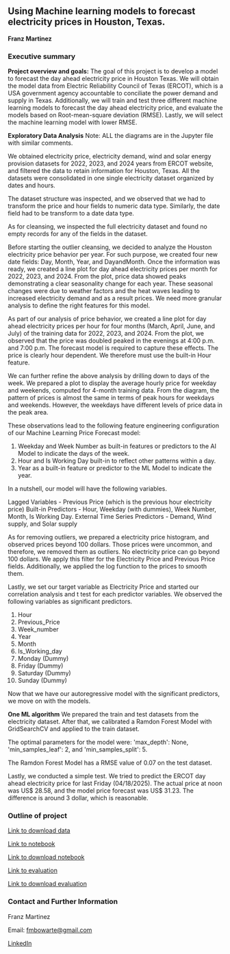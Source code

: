 ## Using Machine learning models to forecast electricity prices in Houston, Texas. 

**Franz Martinez**

### Executive summary

**Project overview and goals:** The goal of this project is to develop a model to forecast the day ahead electricity price in Houston Texas. We will obtain the model data from Electric Reliability Council of Texas (ERCOT), which is a USA government agency accountable to conciliate the power demand and supply in Texas. Additionally, we will train and test three different machine learning models to forecast the day ahead electricity price, and evaluate the models based on Root-mean-square deviation (RMSE). Lastly, we will select the machine learning model with lower RMSE.

**Exploratory Data Analysis**
Note: ALL the diagrams are in the Jupyter file with similar comments.

We obtained electricity price, electricity demand, wind and solar energy provision datasets for 2022, 2023, and 2024 years from ERCOT website, and filtered the data to retain information for Houston, Texas. All the datasets were consolidated in one single electricity dataset organized by dates and hours. 

The dataset structure was inspected, and we observed that we had to transform the price and hour fields to numeric data type. Similarly, the date field had to be transform to a date data type.

As for cleansing, we inspected the full electricity dataset and found no empty records for any of the fields in the dataset.

Before starting the outlier cleansing, we decided to analyze the Houston electricity price behavior per year. For such purpose, we created four new date fields: Day, Month, Year, and DayandMonth. Once the information was ready, we created a line plot for day ahead electricity prices per month for 2022, 2023, and 2024. From the plot, price data showed peaks demonstrating a clear seasonality change for each year. These seasonal changes were due to weather factors and the heat waves leading to increased electricity demand and as a result prices. We need more granular analysis to define the right features for this model.

As part of our analysis of price behavior, we created a line plot for day ahead electricity prices per hour for four months (March, April, June, and July) of the training data for 2022, 2023, and 2024. From the plot, we observed that the price was doubled peaked in the evenings at 4:00 p.m. and 7:00 p.m. The forecast model is required to capture these effects. The price is clearly hour dependent. We therefore must use the built-in Hour feature. 

We can further refine the above analysis by drilling down to days of the week. We prepared a plot to display the average hourly price for weekday and weekends, computed for 4-month training data. From the diagram, the pattern of prices is almost the same in terms of peak hours for weekdays and weekends. However, the weekdays have different levels of price data in the peak area.

These observations lead to the following feature engineering configuration of our Machine Learning Price Forecast model:

1. Weekday and Week Number as built-in features or predictors to the AI Model to indicate the days of the week.
2. Hour and Is Working Day built-in to reflect other patterns within a day.
3. Year as a built-in feature or predictor to the ML Model to indicate the year.

In a nutshell, our model will have the following variables.

Lagged Variables - Previous Price (which is the previous hour electricity price)
Built-in Predictors - Hour, Weekday (with dummies), Week Number, Month, Is Working Day.
External Time Series Predictors - Demand, Wind supply, and Solar supply

As for removing outliers, we prepared a electricity price histogram, and observed prices beyond 100 dollars. Those prices were uncommon, and therefore, we removed them as outliers. No electricity price can go beyond 100 dollars. We apply this filter for the Electricity Price and Previous Price fields. Additionally, we applied the log function to the prices to smooth them.

Lastly, we set our target variable as Electricity Price and started our correlation analysis and t test for each predictor variables. We observed the following variables as significant predictors.

1. Hour
2. Previous_Price
3. Week_number  
4. Year
5. Month
6. Is_Working_day
7. Monday (Dummy)
8. Friday (Dummy)
9. Saturday (Dummy)
10. Sunday (Dummy)

Now that we have our autoregressive model with the significant predictors, we move on with the models. 

**One ML algorithm**
We prepared the train and test datasets from the electricity dataset. After that,  we calibrated a Ramdon Forest Model with GridSearchCV and applied to the train dataset. 

The optimal parameters for the model were: 'max_depth': None, 'min_samples_leaf': 2, and 'min_samples_split': 5. 

The Ramdon Forest Model has a RMSE value of 0.07 on the test dataset.

Lastly, we conducted a simple test. We tried to predict the ERCOT day ahead electricity price for last Friday (04/18/2025). The actual price at noon was US$ 28.58, and the model price forecast was US$ 31.23. The difference is around 3 dollar, which is reasonable.


### Outline of project

[Link to download data](http://localhost:8888/files/Downloads/ML%20ipynb/Capstone/SuicideDetection.csv?_xsrf=2%7C01e7821a%7C54dac168862e9a75a5e46c1d11d7822e%7C1658864864) 

[Link to notebook](http://localhost:8888/lab/tree/capstone/SuicideIdeationDetection.ipynb) 

[Link to download notebook](http://localhost:8888/files/capstone/SuicideIdeationDetection.ipynb?_xsrf=2%7Cd31ff0b1%7C93c2c365c2bec949e09c3632966e8050%7C1662161901)

[Link to evaluation](http://localhost:8888/lab/tree/capstone/CapstoneEvaluation.ipynb)

[Link to download evaluation](http://localhost:8888/files/capstone/CapstoneEvaluation.ipynb?_xsrf=2%7Cd31ff0b1%7C93c2c365c2bec949e09c3632966e8050%7C1662161901)


### Contact and Further Information

Franz Martinez

Email: fmbowarte@gmail.com 

[LinkedIn](https://www.linkedin.com/in/franz-martinez-auditor/)


